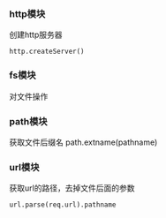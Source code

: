 ### http模块
创建http服务器
        
    http.createServer()

### fs模块
对文件操作

### path模块
获取文件后缀名
    path.extname(pathname)
### url模块
获取url的路径，去掉文件后面的参数
    
    url.parse(req.url).pathname